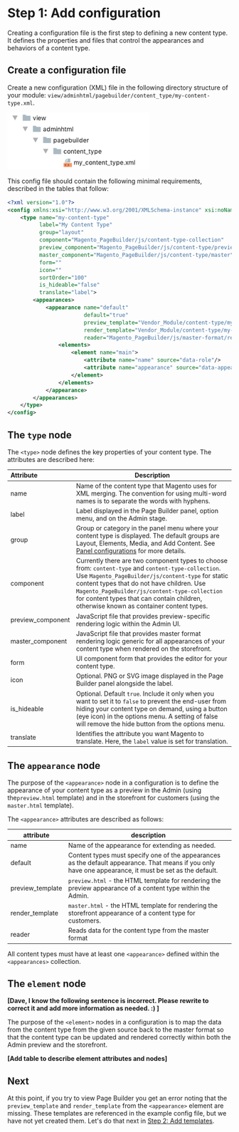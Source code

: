 <!-- {% raw %} -->

# Step 1: Add configuration

Creating a configuration file is the first step to defining a new content type. It defines the properties and files that control the appearances and behaviors of a content type.

## Create a configuration file

Create a new configuration (XML) file in the following directory structure of your module: `view/adminhtml/pagebuilder/content_type/my-content-type.xml`. 

![Create config file](../images/create-config-file.png)

This config file should contain the following minimal requirements, described in the tables that follow:

``` xml
<?xml version="1.0"?>
<config xmlns:xsi="http://www.w3.org/2001/XMLSchema-instance" xsi:noNamespaceSchemaLocation="urn:magento:module:Magento_PageBuilder:etc/content_type.xsd">
    <type name="my-content-type"
          label="My Content Type"
          group="layout"
          component="Magento_PageBuilder/js/content-type-collection"
          preview_component="Magento_PageBuilder/js/content-type/preview"
          master_component="Magento_PageBuilder/js/content-type/master"
          form=""
          icon=""
          sortOrder="100"
          is_hideable="false"
          translate="label">
        <appearances>
            <appearance name="default"
                        default="true"
                        preview_template="Vendor_Module/content-type/my-content-type/default/preview"
                        render_template="Vendor_Module/content-type/my-content-type/default/master"
                        reader="Magento_PageBuilder/js/master-format/read/configurable">
                <elements>
                    <element name="main">
                        <attribute name="name" source="data-role"/>
                        <attribute name="appearance" source="data-appearance"/>
                    </element>
                </elements>
            </appearance>
        </appearances>
    </type>
</config>
```

## The `type` node

The `<type>` node defines the key properties of your content type. The attributes are described here:

| Attribute         | Description                                                  |
| :---------------- | ------------------------------------------------------------ |
| name              | Name of the content type that Magento uses for XML merging. The convention for using multi-word names is to separate the words with hyphens. |
| label             | Label displayed in the Page Builder panel, option menu, and on the Admin stage. |
| group             | Group or category in the panel menu where your content type is displayed. The default groups are Layout, Elements, Media, and Add Content. See [Panel configurations](../configurations/panel-configurations.md) for more details. |
| component         | Currently there are two component types to choose from: `content-type` and `content-type-collection`. Use `Magento_PageBuilder/js/content-type` for static content types that do not have children. Use `Magento_PageBuilder/js/content-type-collection` for content types that can contain children, otherwise known as container content types. |
| preview_component | JavaScript file that provides preview-specific rendering logic within the Admin UI. |
| master_component  | JavaScript file that provides master format rendering logic generic for all appearances of your content type when rendered on the storefront. |
| form              | UI component form that provides the editor for your content type. |
| icon              | Optional. PNG or SVG image displayed in the Page Builder panel alongside the label. |
| is_hideable       | Optional. Default `true`. Include it only when you want to set it to `false` to prevent the end-user from hiding your  content type on demand, using a button (eye icon) in the options menu. A setting of false will remove the hide button from the options menu. |
| translate         | Identifies the attribute you want Magento to translate. Here, the `label` value is set for translation. |

## The `appearance` node

The purpose of the `<appearance>` node in a configuration is to define the appearance of your content type as a preview in the Admin (using the`preview.html` template) and in the storefront for customers (using the `master.html` template).

The `<appearance>` attributes are described as follows:

| attribute        | description                                                  |
| ---------------- | ------------------------------------------------------------ |
| name             | Name of the appearance for extending as needed.              |
| default          | Content types must specify one of the appearances as the default appearance. That means if you only have one appearance, it must be set as the default. |
| preview_template | `preview.html` - the HTML template for rendering the preview appearance of a content type within the Admin. |
| render_template  | `master.html` - the HTML template for rendering the storefront appearance of a content type for customers. |
| reader           | Reads data for the content type from the master format       |

All content types must have at least one `<appearance>` defined within the `<appearances>` collection.

## The `element` node

**[Dave, I know the following sentence is incorrect. Please rewrite to correct it and add more information as needed. :) ]**

The purpose of the `<element>` nodes in a configuration is to map the data from the content type from the given source back to the master format so that the content type can be updated and rendered correctly within both the Admin preview and the storefront.

**[Add table to describe element attributes and nodes]**

## Next

At this point, if you try to view Page Builder you get an error noting that the `preview_template` and `render_template` from the `<appearance>` element are missing. These templates are referenced in the example config file, but we have not yet created them. Let's do that next in [Step 2: Add templates](step-2-add-templates.md).

<!-- {% endraw %} -->
